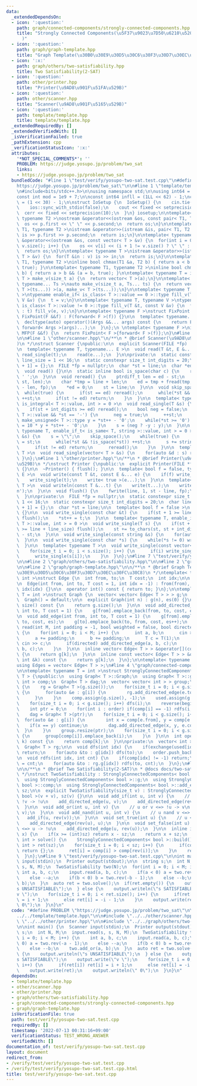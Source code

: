 ```yaml
---
data:
  _extendedDependsOn:
  - icon: ':question:'
    path: graph/connected-components/strongly-connected-components.hpp
    title: "Strongly Connected Components(\u5F37\u9023\u7D50\u6210\u5206\u5206\u89E3\
      )"
  - icon: ':question:'
    path: graph/graph-template.hpp
    title: "Graph Template(\u30B0\u30E9\u30D5\u30C6\u30F3\u30D7\u30EC\u30FC\u30C8)"
  - icon: ':x:'
    path: graph/others/two-satisfiability.hpp
    title: Two Satisfiability(2-SAT)
  - icon: ':question:'
    path: other/printer.hpp
    title: "Printer(\u9AD8\u901F\u51FA\u529B)"
  - icon: ':question:'
    path: other/scanner.hpp
    title: "Scanner(\u9AD8\u901F\u5165\u529B)"
  - icon: ':question:'
    path: template/template.hpp
    title: template/template.hpp
  _extendedRequiredBy: []
  _extendedVerifiedWith: []
  _isVerificationFailed: true
  _pathExtension: cpp
  _verificationStatusIcon: ':x:'
  attributes:
    '*NOT_SPECIAL_COMMENTS*': ''
    PROBLEM: https://judge.yosupo.jp/problem/two_sat
    links:
    - https://judge.yosupo.jp/problem/two_sat
  bundledCode: "#line 1 \"test/verify/yosupo-two-sat.test.cpp\"\n#define PROBLEM \"\
    https://judge.yosupo.jp/problem/two_sat\"\n\n#line 1 \"template/template.hpp\"\
    \n#include<bits/stdc++.h>\n\nusing namespace std;\n\nusing int64 = long long;\n\
    const int mod = 1e9 + 7;\n\nconst int64 infll = (1LL << 62) - 1;\nconst int inf\
    \ = (1 << 30) - 1;\n\nstruct IoSetup {\n  IoSetup() {\n    cin.tie(nullptr);\n\
    \    ios::sync_with_stdio(false);\n    cout << fixed << setprecision(10);\n  \
    \  cerr << fixed << setprecision(10);\n  }\n} iosetup;\n\ntemplate< typename T1,\
    \ typename T2 >\nostream &operator<<(ostream &os, const pair< T1, T2 >& p) {\n\
    \  os << p.first << \" \" << p.second;\n  return os;\n}\n\ntemplate< typename\
    \ T1, typename T2 >\nistream &operator>>(istream &is, pair< T1, T2 > &p) {\n \
    \ is >> p.first >> p.second;\n  return is;\n}\n\ntemplate< typename T >\nostream\
    \ &operator<<(ostream &os, const vector< T > &v) {\n  for(int i = 0; i < (int)\
    \ v.size(); i++) {\n    os << v[i] << (i + 1 != v.size() ? \" \" : \"\");\n  }\n\
    \  return os;\n}\n\ntemplate< typename T >\nistream &operator>>(istream &is, vector<\
    \ T > &v) {\n  for(T &in : v) is >> in;\n  return is;\n}\n\ntemplate< typename\
    \ T1, typename T2 >\ninline bool chmax(T1 &a, T2 b) { return a < b && (a = b,\
    \ true); }\n\ntemplate< typename T1, typename T2 >\ninline bool chmin(T1 &a, T2\
    \ b) { return a > b && (a = b, true); }\n\ntemplate< typename T = int64 >\nvector<\
    \ T > make_v(size_t a) {\n  return vector< T >(a);\n}\n\ntemplate< typename T,\
    \ typename... Ts >\nauto make_v(size_t a, Ts... ts) {\n  return vector< decltype(make_v<\
    \ T >(ts...)) >(a, make_v< T >(ts...));\n}\n\ntemplate< typename T, typename V\
    \ >\ntypename enable_if< is_class< T >::value == 0 >::type fill_v(T &t, const\
    \ V &v) {\n  t = v;\n}\n\ntemplate< typename T, typename V >\ntypename enable_if<\
    \ is_class< T >::value != 0 >::type fill_v(T &t, const V &v) {\n  for(auto &e\
    \ : t) fill_v(e, v);\n}\n\ntemplate< typename F >\nstruct FixPoint : F {\n  explicit\
    \ FixPoint(F &&f) : F(forward< F >(f)) {}\n\n  template< typename... Args >\n\
    \  decltype(auto) operator()(Args &&... args) const {\n    return F::operator()(*this,\
    \ forward< Args >(args)...);\n  }\n};\n \ntemplate< typename F >\ninline decltype(auto)\
    \ MFP(F &&f) {\n  return FixPoint< F >{forward< F >(f)};\n}\n#line 4 \"test/verify/yosupo-two-sat.test.cpp\"\
    \n\n#line 1 \"other/scanner.hpp\"\n/**\n * @brief Scanner(\u9AD8\u901F\u5165\u529B\
    )\n */\nstruct Scanner {\npublic:\n\n  explicit Scanner(FILE *fp) : fp(fp) {}\n\
    \n  template< typename T, typename... E >\n  void read(T &t, E &... e) {\n   \
    \ read_single(t);\n    read(e...);\n  }\n\nprivate:\n  static constexpr size_t\
    \ line_size = 1 << 16;\n  static constexpr size_t int_digits = 20;\n  char line[line_size\
    \ + 1] = {};\n  FILE *fp = nullptr;\n  char *st = line;\n  char *ed = line;\n\n\
    \  void read() {}\n\n  static inline bool is_space(char c) {\n    return c <=\
    \ ' ';\n  }\n\n  void reread() {\n    ptrdiff_t len = ed - st;\n    memmove(line,\
    \ st, len);\n    char *tmp = line + len;\n    ed = tmp + fread(tmp, 1, line_size\
    \ - len, fp);\n    *ed = 0;\n    st = line;\n  }\n\n  void skip_space() {\n  \
    \  while(true) {\n      if(st == ed) reread();\n      while(*st && is_space(*st))\
    \ ++st;\n      if(st != ed) return;\n    }\n  }\n\n  template< typename T, enable_if_t<\
    \ is_integral< T >::value, int > = 0 >\n  void read_single(T &s) {\n    skip_space();\n\
    \    if(st + int_digits >= ed) reread();\n    bool neg = false;\n    if(is_signed<\
    \ T >::value && *st == '-') {\n      neg = true;\n      ++st;\n    }\n    typename\
    \ make_unsigned< T >::type y = *st++ - '0';\n    while(*st >= '0') {\n      y\
    \ = 10 * y + *st++ - '0';\n    }\n    s = (neg ? -y : y);\n  }\n\n  template<\
    \ typename T, enable_if_t< is_same< T, string >::value, int > = 0 >\n  void read_single(T\
    \ &s) {\n    s = \"\";\n    skip_space();\n    while(true) {\n      char *base\
    \ = st;\n      while(*st && !is_space(*st)) ++st;\n      s += string(base, st);\n\
    \      if(st != ed) return;\n      reread();\n    }\n  }\n\n  template< typename\
    \ T >\n  void read_single(vector< T > &s) {\n    for(auto &d : s) read(d);\n \
    \ }\n};\n#line 1 \"other/printer.hpp\"\n/**\n * @brief Printer(\u9AD8\u901F\u51FA\
    \u529B)\n */\nstruct Printer {\npublic:\n  explicit Printer(FILE *fp) : fp(fp)\
    \ {}\n\n  ~Printer() { flush(); }\n\n  template< bool f = false, typename T, typename...\
    \ E >\n  void write(const T &t, const E &... e) {\n    if(f) write_single(' ');\n\
    \    write_single(t);\n    write< true >(e...);\n  }\n\n  template< typename...\
    \ T >\n  void writeln(const T &...t) {\n    write(t...);\n    write_single('\\\
    n');\n  }\n\n  void flush() {\n    fwrite(line, 1, st - line, fp);\n    st = line;\n\
    \  }\n\nprivate:\n  FILE *fp = nullptr;\n  static constexpr size_t line_size =\
    \ 1 << 16;\n  static constexpr size_t int_digits = 20;\n  char line[line_size\
    \ + 1] = {};\n  char *st = line;\n\n  template< bool f = false >\n  void write()\
    \ {}\n\n  void write_single(const char &t) {\n    if(st + 1 >= line + line_size)\
    \ flush();\n    *st++ = t;\n  }\n\n  template< typename T, enable_if_t< is_integral<\
    \ T >::value, int > = 0 >\n  void write_single(T s) {\n    if(st + int_digits\
    \ >= line + line_size) flush();\n    st += to_chars(st, st + int_digits, s).ptr\
    \ - st;\n  }\n\n  void write_single(const string &s) {\n    for(auto &c: s) write_single(c);\n\
    \  }\n\n  void write_single(const char *s) {\n    while(*s != 0) write_single(*s++);\n\
    \  }\n\n  template< typename T >\n  void write_single(const vector< T > &s) {\n\
    \    for(size_t i = 0; i < s.size(); i++) {\n      if(i) write_single(' ');\n\
    \      write_single(s[i]);\n    }\n  }\n};\n#line 7 \"test/verify/yosupo-two-sat.test.cpp\"\
    \n\n#line 2 \"graph/others/two-satisfiability.hpp\"\n\n#line 2 \"graph/connected-components/strongly-connected-components.hpp\"\
    \n\n#line 2 \"graph/graph-template.hpp\"\n\n/**\n * @brief Graph Template(\u30B0\
    \u30E9\u30D5\u30C6\u30F3\u30D7\u30EC\u30FC\u30C8)\n */\ntemplate< typename T =\
    \ int >\nstruct Edge {\n  int from, to;\n  T cost;\n  int idx;\n\n  Edge() = default;\n\
    \n  Edge(int from, int to, T cost = 1, int idx = -1) : from(from), to(to), cost(cost),\
    \ idx(idx) {}\n\n  operator int() const { return to; }\n};\n\ntemplate< typename\
    \ T = int >\nstruct Graph {\n  vector< vector< Edge< T > > > g;\n  int es;\n\n\
    \  Graph() = default;\n\n  explicit Graph(int n) : g(n), es(0) {}\n\n  size_t\
    \ size() const {\n    return g.size();\n  }\n\n  void add_directed_edge(int from,\
    \ int to, T cost = 1) {\n    g[from].emplace_back(from, to, cost, es++);\n  }\n\
    \n  void add_edge(int from, int to, T cost = 1) {\n    g[from].emplace_back(from,\
    \ to, cost, es);\n    g[to].emplace_back(to, from, cost, es++);\n  }\n\n  void\
    \ read(int M, int padding = -1, bool weighted = false, bool directed = false)\
    \ {\n    for(int i = 0; i < M; i++) {\n      int a, b;\n      cin >> a >> b;\n\
    \      a += padding;\n      b += padding;\n      T c = T(1);\n      if(weighted)\
    \ cin >> c;\n      if(directed) add_directed_edge(a, b, c);\n      else add_edge(a,\
    \ b, c);\n    }\n  }\n\n  inline vector< Edge< T > > &operator[](const int &k)\
    \ {\n    return g[k];\n  }\n\n  inline const vector< Edge< T > > &operator[](const\
    \ int &k) const {\n    return g[k];\n  }\n};\n\ntemplate< typename T = int >\n\
    using Edges = vector< Edge< T > >;\n#line 4 \"graph/connected-components/strongly-connected-components.hpp\"\
    \n\ntemplate< typename T = int >\nstruct StronglyConnectedComponents : Graph<\
    \ T > {\npublic:\n  using Graph< T >::Graph;\n  using Graph< T >::g;\n  vector<\
    \ int > comp;\n  Graph< T > dag;\n  vector< vector< int > > group;\n\n  void build()\
    \ {\n    rg = Graph< T >(g.size());\n    for(size_t i = 0; i < g.size(); i++)\
    \ {\n      for(auto &e : g[i]) {\n        rg.add_directed_edge(e.to, e.from, e.cost);\n\
    \      }\n    }\n    comp.assign(g.size(), -1);\n    used.assign(g.size(), 0);\n\
    \    for(size_t i = 0; i < g.size(); i++) dfs(i);\n    reverse(begin(order), end(order));\n\
    \    int ptr = 0;\n    for(int i : order) if(comp[i] == -1) rdfs(i, ptr), ptr++;\n\
    \    dag = Graph< T >(ptr);\n    for(size_t i = 0; i < g.size(); i++) {\n    \
    \  for(auto &e : g[i]) {\n        int x = comp[e.from], y = comp[e.to];\n    \
    \    if(x == y) continue;\n        dag.add_directed_edge(x, y, e.cost);\n    \
    \  }\n    }\n    group.resize(ptr);\n    for(size_t i = 0; i < g.size(); i++)\
    \ {\n      group[comp[i]].emplace_back(i);\n    }\n  }\n\n  int operator[](int\
    \ k) const {\n    return comp[k];\n  }\n\nprivate:\n  vector< int > order, used;\n\
    \  Graph< T > rg;\n\n  void dfs(int idx) {\n    if(exchange(used[idx], true))\
    \ return;\n    for(auto &to : g[idx]) dfs(to);\n    order.push_back(idx);\n  }\n\
    \n  void rdfs(int idx, int cnt) {\n    if(comp[idx] != -1) return;\n    comp[idx]\
    \ = cnt;\n    for(auto &to : rg.g[idx]) rdfs(to, cnt);\n  }\n};\n#line 4 \"graph/others/two-satisfiability.hpp\"\
    \n\n/**\n * @brief Two Satisfiability(2-SAT)\n * @docs docs/two-satisfiability.md\n\
    \ */\nstruct TwoSatisfiability : StronglyConnectedComponents< bool > {\npublic:\n\
    \  using StronglyConnectedComponents< bool >::g;\n  using StronglyConnectedComponents<\
    \ bool >::comp;\n  using StronglyConnectedComponents< bool >::add_edge;\n  size_t\
    \ sz;\n\n  explicit TwoSatisfiability(size_t v) : StronglyConnectedComponents<\
    \ bool >(v + v), sz(v) {}\n\n  void add_if(int u, int v) {\n    // u -> v <=>\
    \ !v -> !u\n    add_directed_edge(u, v);\n    add_directed_edge(rev(v), rev(u));\n\
    \  }\n\n  void add_or(int u, int v) {\n    // u or v <=> !u -> v\n    add_if(rev(u),\
    \ v);\n  }\n\n  void add_nand(int u, int v) {\n    // u nand v <=> u -> !v\n \
    \   add_if(u, rev(v));\n  }\n\n  void set_true(int u) {\n    // u <=> !u -> u\n\
    \    add_directed_edge(rev(u), u);\n  }\n\n  void set_false(int u) {\n    // !u\
    \ <=> u -> !u\n    add_directed_edge(u, rev(u));\n  }\n\n  inline int rev(int\
    \ x) {\n    if(x >= (int)sz) return x - sz;\n    return x + sz;\n  }\n\n  vector<\
    \ int > solve() {\n    StronglyConnectedComponents< bool >::build();\n    vector<\
    \ int > ret(sz);\n    for(size_t i = 0; i < sz; i++) {\n      if(comp[i] == comp[rev(i)])\
    \ return {};\n      ret[i] = comp[i] > comp[rev(i)];\n    }\n    return ret;\n\
    \  }\n};\n#line 9 \"test/verify/yosupo-two-sat.test.cpp\"\n\nint main() {\n  Scanner\
    \ input(stdin);\n  Printer output(stdout);\n\n  string s;\n  int N, M;\n  input.read(s,\
    \ s, N, M);\n  TwoSatisfiability two(N);\n  for(int i = 0; i < M; i++) {\n   \
    \ int a, b, c;\n    input.read(a, b, c);\n    if(a < 0) a = two.rev(-a - 1);\n\
    \    else --a;\n    if(b < 0) b = two.rev(-b - 1);\n    else --b;\n    two.add_or(a,\
    \ b);\n  }\n  auto ret = two.solve();\n  if(ret.empty()) {\n    output.writeln(\"\
    s UNSATISFIABLE\");\n  } else {\n    output.writeln(\"s SATISFIABLE\");\n    output.write(\"\
    v \");\n    for(size_t i = 0; i < ret.size(); i++) {\n      if(ret[i]) ret[i]\
    \ = i + 1;\n      else ret[i] = -i - 1;\n    }\n    output.write(ret);\n    output.writeln(\"\
    \ 0\");\n  }\n}\n"
  code: "#define PROBLEM \"https://judge.yosupo.jp/problem/two_sat\"\n\n#include \"\
    ../../template/template.hpp\"\n\n#include \"../../other/scanner.hpp\"\n#include\
    \ \"../../other/printer.hpp\"\n\n#include \"../../graph/others/two-satisfiability.hpp\"\
    \n\nint main() {\n  Scanner input(stdin);\n  Printer output(stdout);\n\n  string\
    \ s;\n  int N, M;\n  input.read(s, s, N, M);\n  TwoSatisfiability two(N);\n  for(int\
    \ i = 0; i < M; i++) {\n    int a, b, c;\n    input.read(a, b, c);\n    if(a <\
    \ 0) a = two.rev(-a - 1);\n    else --a;\n    if(b < 0) b = two.rev(-b - 1);\n\
    \    else --b;\n    two.add_or(a, b);\n  }\n  auto ret = two.solve();\n  if(ret.empty())\
    \ {\n    output.writeln(\"s UNSATISFIABLE\");\n  } else {\n    output.writeln(\"\
    s SATISFIABLE\");\n    output.write(\"v \");\n    for(size_t i = 0; i < ret.size();\
    \ i++) {\n      if(ret[i]) ret[i] = i + 1;\n      else ret[i] = -i - 1;\n    }\n\
    \    output.write(ret);\n    output.writeln(\" 0\");\n  }\n}\n"
  dependsOn:
  - template/template.hpp
  - other/scanner.hpp
  - other/printer.hpp
  - graph/others/two-satisfiability.hpp
  - graph/connected-components/strongly-connected-components.hpp
  - graph/graph-template.hpp
  isVerificationFile: true
  path: test/verify/yosupo-two-sat.test.cpp
  requiredBy: []
  timestamp: '2022-07-13 00:31:16+09:00'
  verificationStatus: TEST_WRONG_ANSWER
  verifiedWith: []
documentation_of: test/verify/yosupo-two-sat.test.cpp
layout: document
redirect_from:
- /verify/test/verify/yosupo-two-sat.test.cpp
- /verify/test/verify/yosupo-two-sat.test.cpp.html
title: test/verify/yosupo-two-sat.test.cpp
---
```


